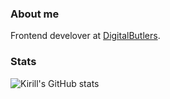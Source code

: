 ### About me
Frontend develover at [DigitalButlers](https://digitalbutlers.team/).

### Stats
![Kirill's GitHub stats](https://github-readme-stats.vercel.app/api?username=kirillsakun&show_icons=true&theme=vue-dark&count_private=true)

<!--

**kirillsakun/kirillsakun** is a ✨ _special_ ✨ repository because its `README.md` (this file) appears on your GitHub profile.

Here are some ideas to get you started:

- 🔭 I’m currently working on ...
- 🌱 I’m currently learning ...
- 👯 I’m looking to collaborate on ...
- 🤔 I’m looking for help with ...
- 💬 Ask me about ...
- 📫 How to reach me: ...
- 😄 Pronouns: ...
- ⚡ Fun fact: ...
-->

